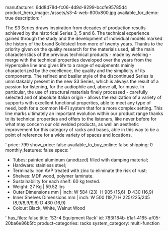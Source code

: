 manufacturer: 6dd8d78d-fc06-4d9d-9299-bccfe95785d4
product_hero_image: /assets/s3-4-web-800x800.jpg
available_for_demo: true
description: '<p>The S3 Series draws inspiration from decades of production results achieved by the historical Series 3, 5 and 6. The technical experience gained through the study and the development of individual models marked the history of the brand Solidsteel from more of twenty years. Thanks to the priority given on the quality research for the materials used, all the main characteristics of the previous technical products - made by welding - merge with the technical properties developed over the years from the Hyperspike line and gives life to a range of equipments mainly characterized by the excellence, the quality and the simplicity of its components. The refined and basilar style of the discontinued Series is unmistakably present in the new S3 Series, which is always the result of a passion for listening, for the audiophile and, above all, for music. In particular, the use of structural materials finely processed - carefully selected and of absolute Italian origin - allows the realization of a variety of supports with excellent functional properties, able to meet any type of need, both for a common Hi-Fi system that for a more complex setting. This line marks ultimately an important evolution within our product range thanks to its technical properties and offers to the listeners, like never before for what may concern our old welded products, as well an aesthetic improvement for this category of racks and bases, able in this way to be a point of reference for a wide variety of spaces and locations.</p>'
price: 799
show_price: false
available_to_buy_online: false
shipping: 0
monthly_featuree: false
specs: '<ul><li>Tubes:&nbsp;painted aluminum (anodized) filled with damping material;<br></li><li>Hardware:&nbsp;stainless steel;<br></li><li>Terminals:&nbsp;Iron AVP treated with zinc to eliminate the risk of rust;<br></li><li>Shelves:&nbsp;MDF wood, polymer laminate.<br></li><li>Sustainability for each shelf:&nbsp;60 kg tested.<br></li><li>Weight: 27 Kg | 59.52 lbs<br></li><li>Outer Dimensions mm | inch:&nbsp;W&nbsp;584 (23) &nbsp;H&nbsp;905 (15,6) &nbsp;D&nbsp;430 (16,9)<br></li><li>Inner Shelves Dimensions mm | inch:&nbsp;W&nbsp;500 (19,7)&nbsp;H&nbsp;225/225/245 (8,9/8,9/9,6)&nbsp;D&nbsp;430 (16,9)<br></li><li>Colour: Black, White, Walnut Wood</li></ul>'
has_files: false
title: 'S3-4 Equipment Rack'
id: 783f184b-b1af-4165-af05-20ba6e86b5fc
product-categories: racks
system_category: multi-function
